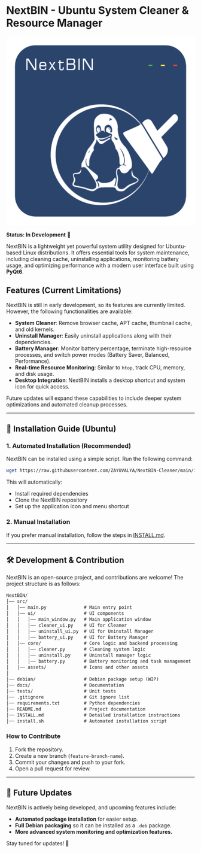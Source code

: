 # NextBIN - Ubuntu System Cleaner & Resource Manager

![NextBIN Icon](https://raw.githubusercontent.com/ZAYUVALYA/NextBIN-Cleaner/refs/heads/main/NextBIN.png)

**Status: In Development** 🚀

NextBIN is a lightweight yet powerful system utility designed for Ubuntu-based Linux distributions. It offers essential tools for system maintenance, including cleaning cache, uninstalling applications, monitoring battery usage, and optimizing performance with a modern user interface built using **PyQt6**.

## Features (Current Limitations)
NextBIN is still in early development, so its features are currently limited. However, the following functionalities are available:

- **System Cleaner**: Remove browser cache, APT cache, thumbnail cache, and old kernels.
- **Uninstall Manager**: Easily uninstall applications along with their dependencies.
- **Battery Manager**: Monitor battery percentage, terminate high-resource processes, and switch power modes (Battery Saver, Balanced, Performance).
- **Real-time Resource Monitoring**: Similar to `htop`, track CPU, memory, and disk usage.
- **Desktop Integration**: NextBIN installs a desktop shortcut and system icon for quick access.

Future updates will expand these capabilities to include deeper system optimizations and automated cleanup processes.

---

## 🔧 Installation Guide (Ubuntu)

### **1. Automated Installation (Recommended)**
NextBIN can be installed using a simple script. Run the following command:
```bash
wget https://raw.githubusercontent.com/ZAYUVALYA/NextBIN-Cleaner/main/install.sh -O install.sh && chmod +x install.sh && ./install.sh
```
This will automatically:
- Install required dependencies
- Clone the NextBIN repository
- Set up the application icon and menu shortcut

### **2. Manual Installation**
If you prefer manual installation, follow the steps in [INSTALL.md](INSTALL.md).

---

## 🛠 Development & Contribution
NextBIN is an open-source project, and contributions are welcome! The project structure is as follows:
```
NextBIN/
│── src/
│   │── main.py              # Main entry point
│   │── ui/                  # UI components
│   │   │── main_window.py   # Main application window
│   │   │── cleaner_ui.py    # UI for Cleaner
│   │   │── uninstall_ui.py  # UI for Uninstall Manager
│   │   │── battery_ui.py    # UI for Battery Manager
│   │── core/                # Core logic and backend processing
│   │   │── cleaner.py       # Cleaning system logic
│   │   │── uninstall.py     # Uninstall manager logic
│   │   │── battery.py       # Battery monitoring and task management
│   │── assets/              # Icons and other assets
│
│── debian/                  # Debian package setup (WIP)
│── docs/                    # Documentation
│── tests/                   # Unit tests
│── .gitignore               # Git ignore list
│── requirements.txt         # Python dependencies
│── README.md                # Project documentation
│── INSTALL.md               # Detailed installation instructions
│── install.sh               # Automated installation script
```

### **How to Contribute**
1. Fork the repository.
2. Create a new branch (`feature-branch-name`).
3. Commit your changes and push to your fork.
4. Open a pull request for review.

---

## 🔄 Future Updates
NextBIN is actively being developed, and upcoming features include:
- **Automated package installation** for easier setup.
- **Full Debian packaging** so it can be installed as a `.deb` package.
- **More advanced system monitoring and optimization features.**

Stay tuned for updates! 🚀
